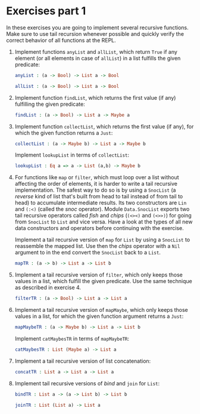 # Exercises part 1

In these exercises you are going to implement several recursive functions. Make sure to use tail recursion whenever possible and quickly verify the correct behavior of all functions at the REPL.

1. Implement functions `anyList` and `allList`, which return `True` if any element (or all elements in case of `allList`) in a list fulfills the given predicate:

   ```idris
   anyList : (a -> Bool) -> List a -> Bool

   allList : (a -> Bool) -> List a -> Bool
   ```

2. Implement function `findList`, which returns the first value (if any) fulfilling the given predicate:

   ```idris
   findList : (a -> Bool) -> List a -> Maybe a
   ```

3. Implement function `collectList`, which returns the first value (if any), for which the given function returns a `Just`:

   ```idris
   collectList : (a -> Maybe b) -> List a -> Maybe b
   ```

   Implement `lookupList` in terms of `collectList`:

   ```idris
   lookupList : Eq a => a -> List (a,b) -> Maybe b
   ```

4. For functions like `map` or `filter`, which must loop over a list without affecting the order of elements, it is harder to write a tail recursive implementation. The safest way to do so is by using a `SnocList` (a *reverse* kind of list that's built from head to tail instead of from tail to head) to accumulate intermediate results. Its two constructors are `Lin` and `(:<)` (called the *snoc* operator). Module `Data.SnocList` exports two tail recursive operators called *fish* and *chips* (`(<><)` and `(<>>)`) for going from `SnocList` to `List` and vice versa. Have a look at the types of all new data constructors and operators before continuing with the exercise.

   Implement a tail recursive version of `map` for `List` by using a `SnocList` to reassemble the mapped list. Use then the *chips* operator with a `Nil` argument to in the end convert the `SnocList` back to a `List`.

   ```idris
   mapTR : (a -> b) -> List a -> List b
   ```

5. Implement a tail recursive version of `filter`, which only keeps those values in a list, which fulfill the given predicate. Use the same technique as described in exercise 4.

   ```idris
   filterTR : (a -> Bool) -> List a -> List a
   ```

6. Implement a tail recursive version of `mapMaybe`, which only keeps those values in a list, for which the given function argument returns a `Just`:

   ```idris
   mapMaybeTR : (a -> Maybe b) -> List a -> List b
   ```

   Implement `catMaybesTR` in terms of `mapMaybeTR`:

   ```idris
   catMaybesTR : List (Maybe a) -> List a
   ```

7. Implement a tail recursive version of list concatenation:

   ```idris
   concatTR : List a -> List a -> List a
   ```

8. Implement tail recursive versions of *bind* and `join` for `List`:

   ```idris
   bindTR : List a -> (a -> List b) -> List b

   joinTR : List (List a) -> List a
   ```
